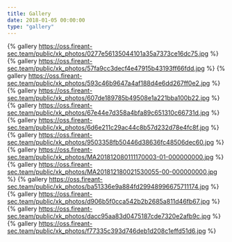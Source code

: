 ```yaml
---
title: Gallery 
date: 2018-01-05 00:00:00
type: "gallery"
---
```

{% gallery https://oss.fireant-sec.team/public/xk_photos/0277e56135044101a35a7373ce16dc75.jpg %}
{% gallery https://oss.fireant-sec.team/public/xk_photos/57fa9cc3decf4e47915b43193ff66fdd.jpg %}
{% gallery https://oss.fireant-sec.team/public/xk_photos/593c46b9647a4af188d4e6dd267ff0e2.jpg %}
{% gallery https://oss.fireant-sec.team/public/xk_photos/607de189785b49508e1a221bba100b22.jpg %}
{% gallery https://oss.fireant-sec.team/public/xk_photos/67e44e7d358a4bfa89c651310c66731d.jpg %}
{% gallery https://oss.fireant-sec.team/public/xk_photos/6d6e211c29ac44c8b57d232d78e4fc8f.jpg %}
{% gallery https://oss.fireant-sec.team/public/xk_photos/9503358fb50446d38636fc48506dec60.jpg %}
{% gallery https://oss.fireant-sec.team/public/xk_photos/MA201812080111170003-01-000000000.jpg %}
{% gallery https://oss.fireant-sec.team/public/xk_photos/MA201812180021530055-00-000000000.jpg %}
{% gallery https://oss.fireant-sec.team/public/xk_photos/ba51336e9a884fd29948996675711174.jpg %}
{% gallery https://oss.fireant-sec.team/public/xk_photos/d906b5f0cca542b2b2685a811d46fb67.jpg %}
{% gallery https://oss.fireant-sec.team/public/xk_photos/dacc95aa83d0475187cde7320e2afb9c.jpg %}
{% gallery https://oss.fireant-sec.team/public/xk_photos/f77335c393d746deb1d208c1effd51d6.jpg %}